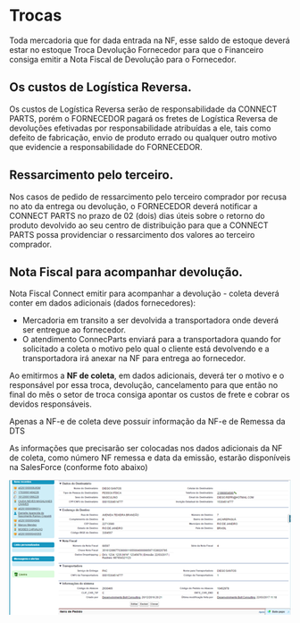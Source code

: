 # Trocas

Toda mercadoria que for dada entrada na NF, esse saldo de estoque deverá estar no estoque Troca Devolução Fornecedor para que o Financeiro consiga emitir a Nota Fiscal de Devolução para o Fornecedor.

## Os custos de Logística Reversa.

Os custos de Logística Reversa serão de responsabilidade da CONNECT PARTS, porém o FORNECEDOR pagará os fretes de Logística Reversa de devoluções efetivadas por responsabilidade atribuídas a ele, tais como defeito de fabricação, envio de produto errado ou qualquer outro motivo que evidencie a responsabilidade do FORNECEDOR.

## Ressarcimento pelo terceiro.

Nos casos de pedido de ressarcimento pelo terceiro comprador por recusa no ato da entrega ou devolução, o FORNECEDOR deverá notificar a CONNECT PARTS no prazo de 02 (dois) dias úteis sobre o retorno do produto devolvido ao seu centro de distribuição para que a CONNECT PARTS possa providenciar o ressarcimento dos valores ao terceiro comprador.

## Nota Fiscal para acompanhar devolução.

Nota Fiscal Connect emitir para acompanhar a devolução - coleta deverá conter em dados adicionais (dados fornecedores): 
* Mercadoria em transito a ser devolvida a transportadora onde deverá ser entregue ao fornecedor. 
* O atendimento ConnecParts enviará para a transportadora quando for solicitado a coleta o motivo pelo qual o cliente está devolvendo e a transportadora irá anexar na NF para entrega ao fornecedor.

<!-- 
Mercadoria em transito a ser devolvida a transportadora onde deverá ser entregue na DPF AUTO PECAS LTDA situada Rua Osasco,1129 – Anhanguera km 33 – Parque Empresarial – Cajamar/SP. CNPJ: 05910160/000191, conforme NF de remessa por conta e ordem número (identificar número remessa emitida pela DTS) emitida dia: ____________. Foi alinhado entre o atendimento e transportadora que o atendimento enviará para a transportadora quando for solicitado a coleta o motivo pelo qual o cliente está devolvendo e a transportadora irá anexar na NF para entrega ao fornecedor.
-->


Ao emitirmos a **NF de coleta**, em dados adicionais, deverá ter o motivo e o responsável por essa troca, devolução, cancelamento para que então no final do mês o setor de troca consiga apontar os custos de frete e cobrar os devidos responsáveis.

Apenas a NF-e de coleta deve possuir informação da NF-e de Remessa da DTS

As informações que precisarão ser colocadas nos dados adicionais da NF de coleta, como número NF remessa e data da emissão, estarão disponíveis na SalesForce (conforme foto abaixo) 

![](/assets/atendimentoPedidos10.png)

